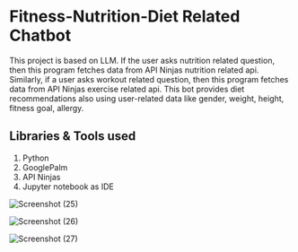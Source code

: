 # Fitness-Nutrition-Diet Related Chatbot

This project is based on LLM. If the user asks nutrition related question, then this program fetches data from API Ninjas nutrition related api. Similarly, if a user asks workout related question, then this program fetches data from API Ninjas exercise related api. This bot provides diet recommendations also using user-related data like gender, weight, height, fitness goal, allergy.

## Libraries & Tools used

1. Python
2. GooglePalm
3. API Ninjas
4. Jupyter notebook as IDE

![Screenshot (25)](https://github.com/Prathamesh282001/FitDoc_LLM_Project/assets/122107260/fba93d63-bd9a-4026-9060-339dfd959cc6)

![Screenshot (26)](https://github.com/Prathamesh282001/FitDoc_LLM_Project/assets/122107260/4538b2b4-c7d4-4992-a892-71651715271e)

![Screenshot (27)](https://github.com/Prathamesh282001/FitDoc_LLM_Project/assets/122107260/fbefd761-b4e1-440e-a265-a2809d8f77eb)

